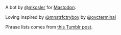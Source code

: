 A bot by [@mkosler](https://mastodon.social/@mkosler) for [Mastodon](https://mastodon.social).

Loving inspired by [@mnstrfctryboy](https://twitter.com/mnstrfctryboy) by [@ovcterminal](https://twitter.com/ovcterminal)

Phrase lists comes from [this Tumblr post](http://ichikun.tumblr.com/post/146880582707/a-list-of-boys).

